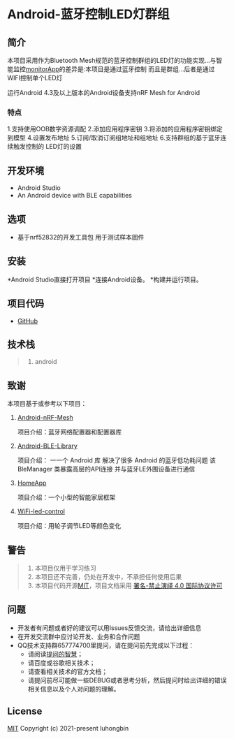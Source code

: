 # Android-蓝牙控制LED灯群组

## 简介

本项目采用作为Bluetooth Mesh规范的蓝牙控制群组的LED灯的功能实现...与智能监控[monitorApp](https://github.com/luhongbin/monitorApp)的差异是:本项目是通过蓝牙控制 而且是群组...后者是通过WIFI控制单个LED灯

运行Android 4.3及以上版本的Android设备支持nRF Mesh for Android

### 特点
1.支持使用OOB数字资源调配
2.添加应用程序密钥
3.将添加的应用程序密钥绑定到模型
4.设置发布地址
5.订阅/取消订阅组地址和组地址
6.支持群组的基于蓝牙连续触发控制的 LED灯的设置

## 开发环境

* Android Studio
* An Android device with BLE capabilities

## 选项

* 基于nrf52832的开发工具包 用于测试样本固件

## 安装

*Android Studio直接打开项目
*连接Android设备。
*构建并运行项目。

## 项目代码

* [GitHub](https://github.com/luhongbin/BLE)

## 技术栈

> 1. android

## 致谢

本项目基于或参考以下项目：

1. [Android-nRF-Mesh](https://github.com/NordicSemiconductor/Android-nRF-Mesh-Library)

   项目介绍：蓝牙网络配置器和配置器库

2. [Android-BLE-Library](https://github.com/NordicSemiconductor/Android-BLE-Library)

   项目介绍： 一一个 Android 库 解决了很多 Android 的蓝牙低功耗问题 该BleManager 类暴露高层的API连接 并与蓝牙LE外围设备进行通信

3. [HomeApp](https://github.com/Domi04151309/HomeApp)

   项目介绍：一个小型的智能家居框架

4. [WiFi-led-control](https://github.com/NelisG/WiFi-led-control)

   项目介绍：用轮子调节LED等颜色变化

## 警告

> 1. 本项目仅用于学习练习
> 2. 本项目还不完善，仍处在开发中，不承担任何使用后果
> 3. 本项目代码开源[MIT](./LICENSE)，项目文档采用 [署名-禁止演绎 4.0 国际协议许可](https://creativecommons.org/licenses/by-nd/4.0/deed.zh)

## 问题

* 开发者有问题或者好的建议可以用Issues反馈交流，请给出详细信息
* 在开发交流群中应讨论开发、业务和合作问题
* QQ技术支持群657774700里提问，请在提问前先完成以下过程：
    * 请阅读[提问的智慧](https://github.com/ryanhanwu/How-To-Ask-Questions-The-Smart-Way/blob/master/README-zh_CN.md)；
    * 请百度或谷歌相关技术；
    * 请查看相关技术的官方文档；
    * 请提问前尽可能做一些DEBUG或者思考分析，然后提问时给出详细的错误相关信息以及个人对问题的理解。

## License

[MIT](https://github.com/luhongbin/BLE/blob/master/LICENSE)
Copyright (c) 2021-present luhongbin